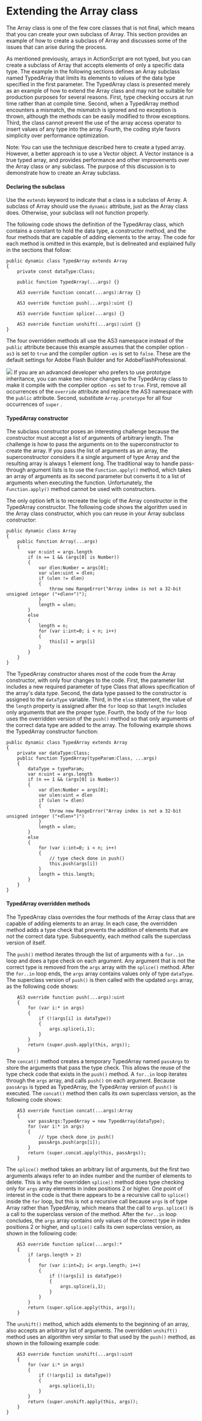 # Extending the Array class

<div>

The Array class is one of the few core classes that is not final, which means
that you can create your own subclass of Array. This section provides an example
of how to create a subclass of Array and discusses some of the issues that can
arise during the process.

As mentioned previously, arrays in ActionScript are not typed, but you can
create a subclass of Array that accepts elements of only a specific data type.
The example in the following sections defines an Array subclass named TypedArray
that limits its elements to values of the data type specified in the first
parameter. The TypedArray class is presented merely as an example of how to
extend the Array class and may not be suitable for production purposes for
several reasons. First, type checking occurs at run time rather than at compile
time. Second, when a TypedArray method encounters a mismatch, the mismatch is
ignored and no exception is thrown, although the methods can be easily modified
to throw exceptions. Third, the class cannot prevent the use of the array access
operator to insert values of any type into the array. Fourth, the coding style
favors simplicity over performance optimization.

<div>

Note: You can use the technique described here to create a typed array. However,
a better approach is to use a Vector object. A Vector instance is a true typed
array, and provides performance and other improvements over the Array class or
any subclass. The purpose of this discussion is to demonstrate how to create an
Array subclass.

</div>

<div>

#### Declaring the subclass

Use the `extends` keyword to indicate that a class is a subclass of Array. A
subclass of Array should use the `dynamic` attribute, just as the Array class
does. Otherwise, your subclass will not function properly.

The following code shows the definition of the TypedArray class, which contains
a constant to hold the data type, a constructor method, and the four methods
that are capable of adding elements to the array. The code for each method is
omitted in this example, but is delineated and explained fully in the sections
that follow:

    public dynamic class TypedArray extends Array
    {
        private const dataType:Class;

        public function TypedArray(...args) {}

        AS3 override function concat(...args):Array {}

        AS3 override function push(...args):uint {}

        AS3 override function splice(...args) {}

        AS3 override function unshift(...args):uint {}
    }

The four overridden methods all use the AS3 namespace instead of the `public`
attribute because this example assumes that the compiler option `-as3` is set to
`true` and the compiler option `-es` is set to `false`. These are the default
settings for Adobe Flash Builder and for AdobeFlashProfessional.

<div>

![](../../img/tip_help.png) If you are an advanced developer who prefers to use
prototype inheritance, you can make two minor changes to the TypedArray class to
make it compile with the compiler option `-es` set to `true`. First, remove all
occurrences of the `override` attribute and replace the AS3 namespace with the
`public` attribute. Second, substitute `Array.prototype` for all four
occurrences of `super` _._

</div>

</div>

<div>

#### TypedArray constructor

The subclass constructor poses an interesting challenge because the constructor
must accept a list of arguments of arbitrary length. The challenge is how to
pass the arguments on to the superconstructor to create the array. If you pass
the list of arguments as an array, the superconstructor considers it a single
argument of type Array and the resulting array is always 1 element long. The
traditional way to handle pass-through argument lists is to use the
`Function.apply()` method, which takes an array of arguments as its second
parameter but converts it to a list of arguments when executing the function.
Unfortunately, the `Function.apply()` method cannot be used with constructors.

The only option left is to recreate the logic of the Array constructor in the
TypedArray constructor. The following code shows the algorithm used in the Array
class constructor, which you can reuse in your Array subclass constructor:

    public dynamic class Array
    {
        public function Array(...args)
        {
            var n:uint = args.length
            if (n == 1 && (args[0] is Number))
            {
                var dlen:Number = args[0];
                var ulen:uint = dlen;
                if (ulen != dlen)
                {
                    throw new RangeError("Array index is not a 32-bit unsigned integer ("+dlen+")");
                }
                length = ulen;
            }
            else
            {
                length = n;
                for (var i:int=0; i < n; i++)
                {
                    this[i] = args[i]
                }
            }
        }
    }

The TypedArray constructor shares most of the code from the Array constructor,
with only four changes to the code. First, the parameter list includes a new
required parameter of type Class that allows specification of the array's data
type. Second, the data type passed to the constructor is assigned to the
`dataType` variable. Third, in the `else` statement, the value of the `length`
property is assigned after the `for` loop so that `length` includes only
arguments that are the proper type. Fourth, the body of the `for` loop uses the
overridden version of the `push()` method so that only arguments of the correct
data type are added to the array. The following example shows the TypedArray
constructor function:

    public dynamic class TypedArray extends Array
    {
        private var dataType:Class;
        public function TypedArray(typeParam:Class, ...args)
        {
            dataType = typeParam;
            var n:uint = args.length
            if (n == 1 && (args[0] is Number))
            {
                var dlen:Number = args[0];
                var ulen:uint = dlen
                if (ulen != dlen)
                {
                    throw new RangeError("Array index is not a 32-bit unsigned integer ("+dlen+")")
                }
                length = ulen;
            }
            else
            {
                for (var i:int=0; i < n; i++)
                {
                    // type check done in push()
                    this.push(args[i])
                }
                length = this.length;
            }
        }
    }

</div>

<div>

#### TypedArray overridden methods

The TypedArray class overrides the four methods of the Array class that are
capable of adding elements to an array. In each case, the overridden method adds
a type check that prevents the addition of elements that are not the correct
data type. Subsequently, each method calls the superclass version of itself.

The `push()` method iterates through the list of arguments with a `for..in` loop
and does a type check on each argument. Any argument that is not the correct
type is removed from the `args` array with the `splice()` method. After the
`for..in` loop ends, the `args` array contains values only of type `dataType`.
The superclass version of `push()` is then called with the updated `args` array,
as the following code shows:

        AS3 override function push(...args):uint
        {
            for (var i:* in args)
            {
                if (!(args[i] is dataType))
                {
                    args.splice(i,1);
                }
            }
            return (super.push.apply(this, args));
        }

The `concat()` method creates a temporary TypedArray named `passArgs` to store
the arguments that pass the type check. This allows the reuse of the type check
code that exists in the `push()` method. A `for..in` loop iterates through the
`args` array, and calls `push()` on each argument. Because `passArgs` is typed
as TypedArray, the TypedArray version of `push()` is executed. The `concat()`
method then calls its own superclass version, as the following code shows:

        AS3 override function concat(...args):Array
        {
            var passArgs:TypedArray = new TypedArray(dataType);
            for (var i:* in args)
            {
                // type check done in push()
                passArgs.push(args[i]);
            }
            return (super.concat.apply(this, passArgs));
        }

The `splice()` method takes an arbitrary list of arguments, but the first two
arguments always refer to an index number and the number of elements to delete.
This is why the overridden `splice()` method does type checking only for `args`
array elements in index positions 2 or higher. One point of interest in the code
is that there appears to be a recursive call to `splice()` inside the `for`
loop, but this is not a recursive call because `args` is of type Array rather
than TypedArray, which means that the call to `args.splice()` is a call to the
superclass version of the method. After the `for..in` loop concludes, the `args`
array contains only values of the correct type in index positions 2 or higher,
and `splice()` calls its own superclass version, as shown in the following code:

        AS3 override function splice(...args):*
        {
            if (args.length > 2)
            {
                for (var i:int=2; i< args.length; i++)
                {
                    if (!(args[i] is dataType))
                    {
                        args.splice(i,1);
                    }
                }
            }
            return (super.splice.apply(this, args));
        }

The `unshift()` method, which adds elements to the beginning of an array, also
accepts an arbitrary list of arguments. The overridden `unshift()` method uses
an algorithm very similar to that used by the `push()` method, as shown in the
following example code:

        AS3 override function unshift(...args):uint
        {
            for (var i:* in args)
            {
                if (!(args[i] is dataType))
                {
                    args.splice(i,1);
                }
            }
            return (super.unshift.apply(this, args));
        }
    }

</div>

</div>
